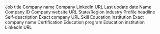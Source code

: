 Job title
Company name
Company LinkedIn URL
Last update date
Name
Company ID
Company website URL
State/Region
Industry
Profile headline
Self-description
Exact company URL
Skill
Education institution
Exact company name
Certification
Education program
Education institution LinkedIn URL